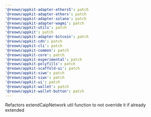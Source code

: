 ```yaml
---
'@reown/appkit-adapter-ethers5': patch
'@reown/appkit-adapter-ethers': patch
'@reown/appkit-adapter-solana': patch
'@reown/appkit-adapter-wagmi': patch
'@reown/appkit-utils': patch
'@reown/appkit': patch
'@reown/appkit-adapter-bitcoin': patch
'@reown/appkit-cdn': patch
'@reown/appkit-cli': patch
'@reown/appkit-common': patch
'@reown/appkit-core': patch
'@reown/appkit-experimental': patch
'@reown/appkit-polyfills': patch
'@reown/appkit-scaffold-ui': patch
'@reown/appkit-siwe': patch
'@reown/appkit-siwx': patch
'@reown/appkit-ui': patch
'@reown/appkit-wallet': patch
'@reown/appkit-wallet-button': patch
---
```


Refactors extendCaipNetwork util function to not override it if already extended
